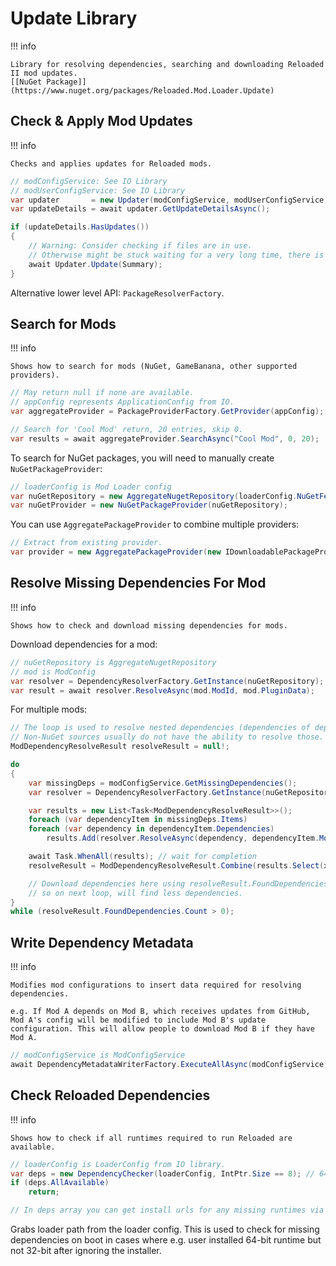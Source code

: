 # Update Library

!!! info

    Library for resolving dependencies, searching and downloading Reloaded II mod updates.  
    [[NuGet Package]](https://www.nuget.org/packages/Reloaded.Mod.Loader.Update)

## Check & Apply Mod Updates

!!! info

    Checks and applies updates for Reloaded mods.  

```csharp
// modConfigService: See IO Library
// modUserConfigService: See IO Library
var updater       = new Updater(modConfigService, modUserConfigService, updaterData);
var updateDetails = await updater.GetUpdateDetailsAsync();

if (updateDetails.HasUpdates())
{
    // Warning: Consider checking if files are in use.  
    // Otherwise might be stuck waiting for a very long time, there is no timeout.  
    await Updater.Update(Summary);
}
```

Alternative lower level API: `PackageResolverFactory`.  

## Search for Mods

!!! info

    Shows how to search for mods (NuGet, GameBanana, other supported providers).  

```csharp
// May return null if none are available.
// appConfig represents ApplicationConfig from IO.
var aggregateProvider = PackageProviderFactory.GetProvider(appConfig);

// Search for 'Cool Mod' return, 20 entries, skip 0.
var results = await aggregateProvider.SearchAsync("Cool Mod", 0, 20);
```

To search for NuGet packages, you will need to manually create `NuGetPackageProvider`:  

```csharp
// loaderConfig is Mod Loader config
var nuGetRepository = new AggregateNugetRepository(loaderConfig.NuGetFeeds);
var nuGetProvider = new NuGetPackageProvider(nuGetRepository);
```

You can use `AggregatePackageProvider` to combine multiple providers:  

```csharp
// Extract from existing provider.
var provider = new AggregatePackageProvider(new IDownloadablePackageProvider[] { nuGetProvider, aggregateProvider }, "NuGet");
```

## Resolve Missing Dependencies For Mod

!!! info

    Shows how to check and download missing dependencies for mods.

Download dependencies for a mod:  
```csharp
// nuGetRepository is AggregateNugetRepository
// mod is ModConfig
var resolver = DependencyResolverFactory.GetInstance(nuGetRepository);
var result = await resolver.ResolveAsync(mod.ModId, mod.PluginData);
```

For multiple mods:  
```csharp
// The loop is used to resolve nested dependencies (dependencies of dependencies).  
// Non-NuGet sources usually do not have the ability to resolve those.  
ModDependencyResolveResult resolveResult = null!;

do
{
    var missingDeps = modConfigService.GetMissingDependencies();
    var resolver = DependencyResolverFactory.GetInstance(nuGetRepository);

    var results = new List<Task<ModDependencyResolveResult>>();
    foreach (var dependencyItem in missingDeps.Items)
    foreach (var dependency in dependencyItem.Dependencies)
        results.Add(resolver.ResolveAsync(dependency, dependencyItem.Mod.PluginData, token));

    await Task.WhenAll(results); // wait for completion
    resolveResult = ModDependencyResolveResult.Combine(results.Select(x => x.Result)); // merge results

    // Download dependencies here using resolveResult.FoundDependencies
    // so on next loop, will find less dependencies.
} 
while (resolveResult.FoundDependencies.Count > 0);
```

## Write Dependency Metadata

!!! info

    Modifies mod configurations to insert data required for resolving dependencies.  

    e.g. If Mod A depends on Mod B, which receives updates from GitHub, Mod A's config will be modified to include Mod B's update configuration. This will allow people to download Mod B if they have Mod A.  

```csharp
// modConfigService is ModConfigService
await DependencyMetadataWriterFactory.ExecuteAllAsync(modConfigService);
```

## Check Reloaded Dependencies

!!! info

    Shows how to check if all runtimes required to run Reloaded are available.  

```csharp
// loaderConfig is LoaderConfig from IO library.
var deps = new DependencyChecker(loaderConfig, IntPtr.Size == 8); // 64-bit check
if (deps.AllAvailable) 
    return;

// In deps array you can get install urls for any missing runtimes via the interface.
```

Grabs loader path from the loader config. This is used to check for missing dependencies on boot in cases where e.g. user installed 64-bit runtime but not 32-bit after ignoring the installer.